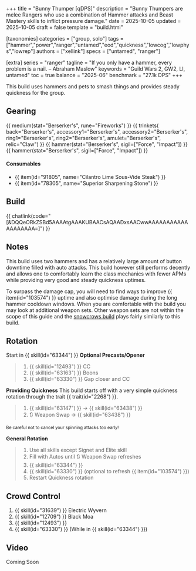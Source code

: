 +++
title = "Bunny Thumper [qDPS]"
description = "Bunny Thumpers are melee Rangers who use a combination of Hammer attacks and Beast Mastery skills to inflict pressure damage."
date = 2025-10-05
updated = 2025-10-05
draft = false
template = "build.html"

[taxonomies]
categories = ["group, solo"]
tags = ["hammer","power","ranger","untamed","eod","quickness","lowcog","lowphys","lowrep"]
authors = ["xellink"]
specs = ["untamed", "ranger"]

[extra]
series = "ranger"
tagline = "If you only have a hammer, every problem is a nail. – Abraham Maslow"
keywords = "Guild Wars 2, GW2, LI, untamed"
toc = true
balance = "2025-06"
benchmark = "27.1k DPS"
+++

This build uses hammers and pets to smash things and provides steady quickness for the group.

## Gearing

{{ medium(stat="Berserker's", rune="Fireworks") }}
	{{ trinkets(
	back="Berserker's",
	accessory1="Berserker's",
	accessory2="Berserker's",
	ring1="Berserker's",
	ring2="Berserker's",
	amulet="Berserker's",
	relic="Claw") }}
{{ hammer(stat="Berserker's", sigil=["Force", "Impact"]) }}
{{ hammer(stat="Berserker's", sigil=["Force", "Impact"]) }}

#### Consumables
- {{ item(id="91805", name="Cilantro Lime Sous-Vide Steak") }}
- {{ item(id="78305", name="Superior Sharpening Stone") }}

## Build

{{ chatlink(code="[&DQQeORkZSBd5AAAAtgAAAKUBAACsAQAADxsAACwwAAAAAAAAAAAAAAAAAAA=]") }}

## Notes
This build uses two hammers and has a relatively large amount of button downtime filled with auto attacks. This build however still performs decently and allows one to comfortably learn the class mechanics with fewer APMs while providing very good and steady quickness uptimes.

To surpass the damage cap, you will need to find ways to improve {{ item(id="103574") }} uptime and also optimise damage during the long hammer cooldown windows. When you are comfortable with the build you may look at additional weapon sets. Other weapon sets are not within the scope of this guide and the [snowcrows build](https://snowcrows.com/builds/raids/ranger/power-quickness-untamed) plays fairly similarly to this build.

## Rotation
Start in {{ skill(id="63344") }}
**Optional Precasts/Opener** 
> 1. {{ skill(id="12493") }} CC
> 1. {{ skill(id="63163") }} Boons
> 1. {{ skill(id="63330") }} Gap closer and CC

**Providing Quickness**
This build starts off with a very simple quickness rotation through the trait {{ trait(id="2268") }}.
> 1. {{ skill(id="63147") }} -> {{ skill(id="63438") }}
> 1. 🔃 Weapon Swap -> {{ skill(id="63438") }}

<small>Be careful not to cancel your spinning attacks too early!</small>

**General Rotation**
> 1. Use all skills except Signet and Elite skill
> 1. Fill with Autos until 🔃 Weapon Swap refreshes
> 1. {{ skill(id="63344") }}
> 1. {{ skill(id="63330") }} (optional to refresh {{ item(id="103574") }})
> 1. Restart Quickness rotation

## Crowd Control
1. {{ skill(id="31639") }} Electric Wyvern
2. {{ skill(id="12709") }} Black Moa
3. {{ skill(id="12493") }}
4. {{ skill(id="63330") }} (While in {{ skill(id="63344") }})

## Video
Coming Soon